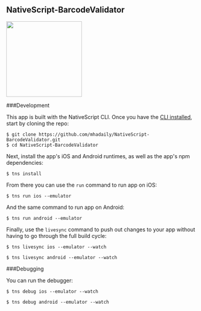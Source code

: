 ## NativeScript-BarcodeValidator


<img src="https://www.majidhajian.com/images/barcodeValidator.gif"  style="width: 200px;"/>


###Development

This app is built with the NativeScript CLI. Once you have the [CLI installed](http://docs.nativescript.org/angular/tutorial/ng-chapter-1#11-install-nativescript-and-configure-your-environment), start by cloning the repo:

```
$ git clone https://github.com/mhadaily/NativeScript-BarcodeValidator.git
$ cd NativeScript-BarcodeValidator
```

Next, install the app's iOS and Android runtimes, as well as the app's npm dependencies:

```
$ tns install
```

From there you can use the `run` command to run app on iOS:

```
$ tns run ios --emulator
```

And the same command to run app on Android:

```
$ tns run android --emulator
```

Finally, use the `livesync` command to push out changes to your app without having to go through the full build cycle:

```
$ tns livesync ios --emulator --watch
```
```
$ tns livesync android --emulator --watch
```

###Debugging


You can run the debugger:
```
$ tns debug ios --emulator --watch
```
```
$ tns debug android --emulator --watch
```